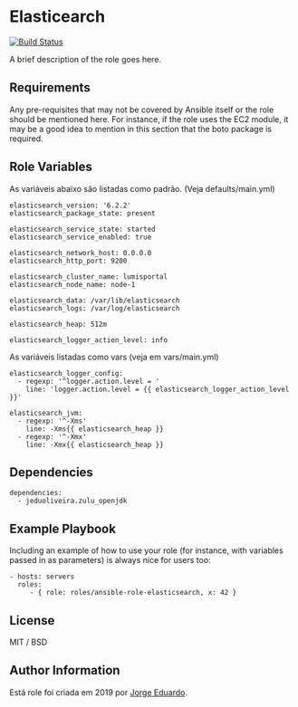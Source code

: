 Elasticearch
=========

[![Build Status](https://travis-ci.org/jeduoliveira/ansible-role-elasticsearch.svg?branch=master)](https://travis-ci.org/jeduoliveira/ansible-role-elasticsearch)


A brief description of the role goes here.

Requirements
------------

Any pre-requisites that may not be covered by Ansible itself or the role should
be mentioned here. For instance, if the role uses the EC2 module, it may be a
good idea to mention in this section that the boto package is required.

Role Variables
--------------
As variáveis abaixo são listadas como padrão. (Veja defaults/main.yml)

    elasticsearch_version: '6.2.2'
    elasticsearch_package_state: present

    elasticsearch_service_state: started
    elasticsearch_service_enabled: true

    elasticsearch_network_host: 0.0.0.0
    elasticsearch_http_port: 9200

    elasticsearch_cluster_name: lumisportal
    elasticsearch_node_name: node-1

    elasticsearch_data: /var/lib/elasticsearch
    elasticsearch_logs: /var/log/elasticsearch

    elasticsearch_heap: 512m

    elasticsearch_logger_action_level: info

As variáveis listadas como vars (veja em vars/main.yml)

    elasticsearch_logger_config:
      - regexp: '^logger.action.level = '
        line: 'logger.action.level = {{ elasticsearch_logger_action_level }}'

    elasticsearch_jvm:
      - regexp: '^-Xms'
        line: -Xms{{ elasticsearch_heap }}
      - regexp: '^-Xmx'
        line: -Xmx{{ elasticsearch_heap }}

Dependencies
------------

    dependencies:
      - jeduoliveira.zulu_openjdk


Example Playbook
----------------

Including an example of how to use your role (for instance, with variables
passed in as parameters) is always nice for users too:

    - hosts: servers
      roles:
         - { role: roles/ansible-role-elasticsearch, x: 42 }

License
-------

MIT / BSD

Author Information
------------------

Está role foi criada em 2019 por [Jorge Eduardo](https://www.linkedin.com/in/jorgeeduardo/).